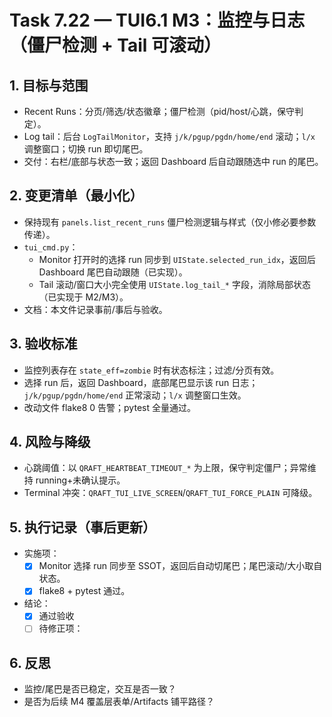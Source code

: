 # Task 7.22 — TUI6.1 M3：监控与日志（僵尸检测 + Tail 可滚动）

## 1. 目标与范围
- Recent Runs：分页/筛选/状态徽章；僵尸检测（pid/host/心跳，保守判定）。
- Log tail：后台 `LogTailMonitor`，支持 `j/k/pgup/pgdn/home/end` 滚动；`l/x` 调整窗口；切换 run 即切尾巴。
- 交付：右栏/底部与状态一致；返回 Dashboard 后自动跟随选中 run 的尾巴。

## 2. 变更清单（最小化）
- 保持现有 `panels.list_recent_runs` 僵尸检测逻辑与样式（仅小修必要参数传递）。
- `tui_cmd.py`：
  - Monitor 打开时的选择 run 同步到 `UIState.selected_run_idx`，返回后 Dashboard 尾巴自动跟随（已实现）。
  - Tail 滚动/窗口大小完全使用 `UIState.log_tail_*` 字段，消除局部状态（已实现于 M2/M3）。
- 文档：本文件记录事前/事后与验收。

## 3. 验收标准
- 监控列表存在 `state_eff=zombie` 时有状态标注；过滤/分页有效。
- 选择 run 后，返回 Dashboard，底部尾巴显示该 run 日志；`j/k/pgup/pgdn/home/end` 正常滚动；`l/x` 调整窗口生效。
- 改动文件 flake8 0 告警；pytest 全量通过。

## 4. 风险与降级
- 心跳阈值：以 `QRAFT_HEARTBEAT_TIMEOUT_*` 为上限，保守判定僵尸；异常维持 running+未确认提示。
- Terminal 冲突：`QRAFT_TUI_LIVE_SCREEN`/`QRAFT_TUI_FORCE_PLAIN` 可降级。

## 5. 执行记录（事后更新）
- 实施项：
  - [x] Monitor 选择 run 同步至 SSOT，返回后自动切尾巴；尾巴滚动/大小取自状态。
  - [x] flake8 + pytest 通过。
- 结论：
  - [x] 通过验收
  - [ ] 待修正项：

## 6. 反思
- 监控/尾巴是否已稳定，交互是否一致？
- 是否为后续 M4 覆盖层表单/Artifacts 铺平路径？
